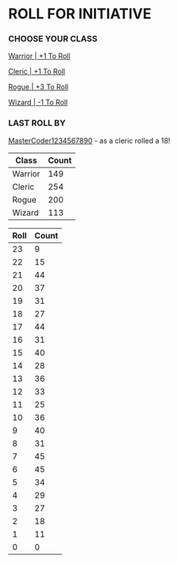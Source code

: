 # ROLL FOR INITIATIVE
### CHOOSE YOUR CLASS

[Warrior | +1 To Roll](https://github.com/benjaminsampica/benjaminsampica/issues/new?title=roll%7Cwarrior&body=Just+click+%27Submit+new+issue%27.)

[Cleric | +1 To Roll](https://github.com/benjaminsampica/benjaminsampica/issues/new?title=roll%7Ccleric&body=Just+click+%27Submit+new+issue%27.)

[Rogue | +3 To Roll](https://github.com/benjaminsampica/benjaminsampica/issues/new?title=roll%7Crogue&body=Just+click+%27Submit+new+issue%27.)

[Wizard | -1 To Roll](https://github.com/benjaminsampica/benjaminsampica/issues/new?title=roll%7Cwizard&body=Just+click+%27Submit+new+issue%27.)
### LAST ROLL BY
[MasterCoder1234567890](https://www.github.com/MasterCoder1234567890) - as a cleric rolled a 18!

|Class|Count|
|-|-|
|Warrior|149|
|Cleric|254|
|Rogue|200|
|Wizard|113|

|Roll|Count|
|-|-|
|23|9
|22|15
|21|44
|20|37
|19|31
|18|27
|17|44
|16|31
|15|40
|14|28
|13|36
|12|33
|11|25
|10|36
|9|40
|8|31
|7|45
|6|45
|5|34
|4|29
|3|27
|2|18
|1|11
|0|0
